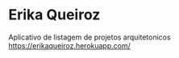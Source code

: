 # Erika Queiroz
Aplicativo de listagem de projetos arquitetonicos
https://erikaqueiroz.herokuapp.com/
